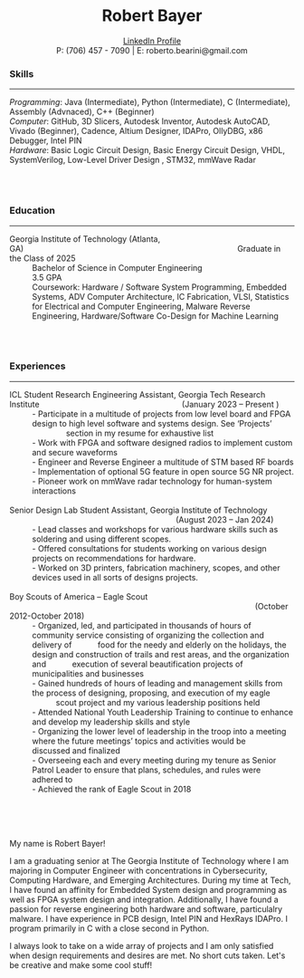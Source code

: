 <h1 align = "center">Robert Bayer</h1>
<p align = "center"><a href="https://www.linkedin.com/in/bayer-robert/"> LinkedIn Profile </a><br> P: (706) 457 - 7090 | E: roberto.bearini@gmail.com</p>

<h3>Skills</h3>
<hr />
<i>Programming</i>: Java (Intermediate), Python (Intermediate), C (Intermediate), Assembly (Advnaced), C++ (Beginner)<br>
<i>Computer</i>: GitHub, 3D Slicers, Autodesk Inventor, Autodesk AutoCAD, Vivado (Beginner), Cadence, Altium Designer, IDAPro, OllyDBG, x86 Debugger, Intel PIN<br>
<i>Hardware</i>: Basic Logic Circuit Design, Basic Energy Circuit Design, VHDL, SystemVerilog, Low-Level Driver Design , STM32, mmWave Radar

<br><br>

<h3>Education</h3>
<hr />
<dl>
  <dt>Georgia Institute of Technology (Atlanta, GA)&emsp;&emsp;&emsp;&emsp;&emsp;&emsp;&emsp;&emsp;&emsp;&emsp;&emsp;&emsp;&emsp;&emsp;&emsp;&emsp;&emsp;&emsp;&emsp;&emsp;&emsp;&emsp;&emsp;&emsp;&emsp;&emsp;&emsp;Graduate in the Class of 2025</dt>
  <dd>Bachelor of Science in Computer Engineering<br>3.5 GPA<br>Coursework: Hardware / Software System Programming, Embedded Systems, ADV Computer Architecture, IC Fabrication, VLSI, Statistics for Electrical and Computer Engineering, Malware Reverse Engineering, Hardware/Software Co-Design for Machine Learning</dd>
</dl>


<br><br>

<h3>Experiences</h3>
<hr />
<dl>
  <dt>ICL Student Research Engineering Assistant, Georgia Tech Research Institute&emsp;&emsp;&emsp;&emsp;&emsp;&emsp;&emsp;&emsp;&emsp;&emsp;&emsp;&emsp;&emsp;&emsp;&emsp;&emsp;&emsp;&emsp;(January 2023 – Present )</dt>
  
  <dd>- Participate in a multitude of projects from low level board and FPGA design to high level software and systems design. See ‘Projects’ &emsp;&emsp;&emsp;&emsp; section in my resume for exhaustive list<br>- Work with FPGA and software designed radios to implement custom and secure waveforms<br>- Engineer and Reverse Engineer a multitude of STM based RF boards<br>- Implementation of optional 5G feature in open source 5G NR project.<br>- Pioneer work on mmWave radar technology for human-system interactions<br></dd>
  
  <br>
  
  <dt>Senior Design Lab Student Assistant, Georgia Institute of Technology &emsp;&emsp;&emsp;&emsp;&emsp;&emsp;&emsp;&emsp;&emsp;&emsp;&emsp;&emsp;&emsp;&emsp;&emsp;&emsp;&emsp;&emsp;&emsp;&emsp;&emsp;(August 2023 – Jan 2024)</dt>
  
  <dd>- Lead classes and workshops for various hardware skills such as soldering and using different scopes.<br>- Offered consultations for students working on various design projects on recommendations for hardware.<br>- Worked on 3D printers, fabrication machinery, scopes, and other devices used in all sorts of designs projects.<br></dd>
  
  <br>

  
  <dt>Boy Scouts of America – Eagle Scout &emsp;&emsp;&emsp;&emsp;&emsp;&emsp;&emsp;&emsp;&emsp;&emsp;&emsp;&emsp;&emsp;&emsp;&emsp;&emsp;&emsp;&emsp;&emsp;&emsp;&emsp;&emsp;&emsp;&emsp;&emsp;&emsp;&emsp;&emsp;&emsp;&emsp;&emsp;(October 2012-October 2018)</dt>
  
  <dd>- Organized, led, and participated in thousands of hours of community service consisting of organizing the collection and delivery of &emsp;&emsp;&emsp;food for the needy and elderly on the holidays, the design and construction of trails and rest areas, and the organization and &emsp;&emsp;&emsp;execution of several beautification projects of municipalities and businesses<br>- Gained hundreds of hours of leading and management skills from the process of designing, proposing, and execution of my eagle &emsp;&emsp;&emsp;scout project and my various leadership positions held<br>- Attended National Youth Leadership Training to continue to enhance and develop my leadership skills and style<br>- Organizing the lower level of leadership in the troop into a meeting where the future meetings’ topics and activities would be &emsp;&emsp;&emsp;discussed and finalized<br>- Overseeing each and every meeting during my tenure as Senior Patrol Leader to ensure that plans, schedules, and rules were &emsp;&emsp;&emsp;adhered to<br>- Achieved the rank of Eagle Scout in 2018</dd>
</dl>
<br><br><br>


My name is Robert Bayer!

I am a graduating senior at The Georgia Institute of Technology where I am majoring in Computer Engineer with concentrations in Cybersecurity, Computing Hardware, and Emerging Architectures.
During my time at Tech, I have found an affinity for Embedded System design and programming as well as FPGA system design and integration.  Additionally, I have found a passion for reverse engineering
both hardware and software, particulalry malware.  I have experience in PCB design, Intel PIN and HexRays IDAPro.  I program primarily in C with a close second in Python.

I always look to take on a wide array of projects and I am only satisfied when design requirements and desires are met. No short cuts taken. Let's be creative and make some cool stuff!
